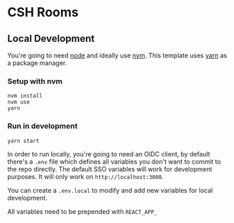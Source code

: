 # CSH Rooms

## Local Development
You're going to need [node](https://nodejs.org/en/) and ideally use [nvm](https://github.com/nvm-sh/nvm).
This template uses [yarn](https://yarnpkg.com/) as a package manager.

### Setup with nvm

```
nvm install
nvm use
yarn
```

### Run in development

```
yarn start
```

In order to run locally, you're going to need an OIDC client, by default there's a `.env` file which defines all variables you don't want to commit to the repo directly. The default SSO variables will work for development purposes. It will only work on `http://localhost:3000`.

You can create a `.env.local` to modify and add new variables for local development.

All variables need to be prepended with `REACT_APP_`
